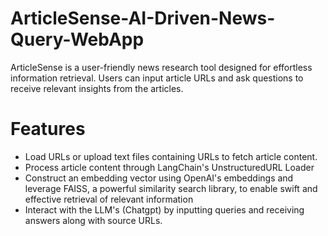 # ArticleSense-AI-Driven-News-Query-WebApp

ArticleSense is a user-friendly news research tool designed for effortless information retrieval. Users can input article URLs and ask questions to receive relevant insights from the articles.

# Features

- Load URLs or upload text files containing URLs to fetch article content.
- Process article content through LangChain's UnstructuredURL Loader
- Construct an embedding vector using OpenAI's embeddings and leverage FAISS, a powerful similarity search library, to enable swift and effective retrieval of relevant information
- Interact with the LLM's (Chatgpt) by inputting queries and receiving answers along with source URLs.

